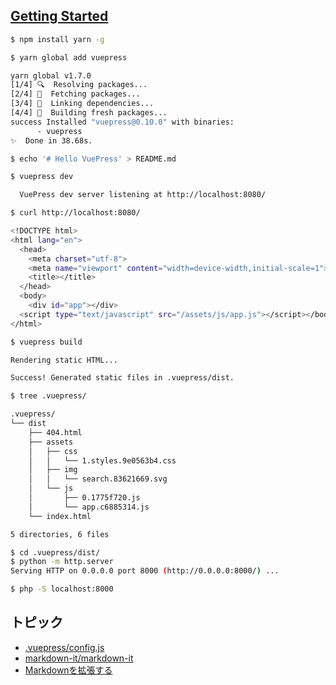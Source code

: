 ## [Getting Started](https://vuepress.vuejs.org/guide/getting-started.html)

~~~bash 
$ npm install yarn -g
~~~

~~~bash 
$ yarn global add vuepress 

yarn global v1.7.0
[1/4] 🔍  Resolving packages...
[2/4] 🚚  Fetching packages...
[3/4] 🔗  Linking dependencies...
[4/4] 📃  Building fresh packages...
success Installed "vuepress@0.10.0" with binaries:
      - vuepress
✨  Done in 38.68s.
~~~

~~~bash 
$ echo '# Hello VuePress' > README.md
~~~

~~~bash 
$ vuepress dev

  VuePress dev server listening at http://localhost:8080/
~~~

~~~bash 
$ curl http://localhost:8080/

<!DOCTYPE html>
<html lang="en">
  <head>
    <meta charset="utf-8">
    <meta name="viewport" content="width=device-width,initial-scale=1">
    <title></title>
  </head>
  <body>
    <div id="app"></div>
  <script type="text/javascript" src="/assets/js/app.js"></script></body>
</html>
~~~~


~~~bash 
$ vuepress build

Rendering static HTML...

Success! Generated static files in .vuepress/dist.
~~~

~~~bash 
$ tree .vuepress/

.vuepress/
└── dist
    ├── 404.html
    ├── assets
    │   ├── css
    │   │   └── 1.styles.9e0563b4.css
    │   ├── img
    │   │   └── search.83621669.svg
    │   └── js
    │       ├── 0.1775f720.js
    │       └── app.c6885314.js
    └── index.html

5 directories, 6 files

~~~

~~~bash 
$ cd .vuepress/dist/
$ python -m http.server
Serving HTTP on 0.0.0.0 port 8000 (http://0.0.0.0:8000/) ...
~~~

~~~bash 
$ php -S localhost:8000
~~~

## トピック

- [.vuepress/config.js](vuepress.config.md)
- [markdown-it/markdown-it](https://github.com/markdown-it/markdown-it)
- [Markdownを拡張する](https://vuepress.vuejs.org/guide/markdown.html)